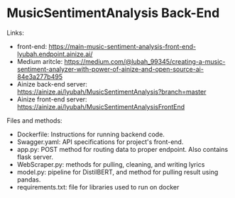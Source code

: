 # MusicSentimentAnalysis Back-End

Links: 
- front-end: https://main-music-sentiment-analysis-front-end-lyubah.endpoint.ainize.ai/
- Medium aritcle: https://medium.com/@lubah_99345/creating-a-music-sentiment-analyzer-with-power-of-ainize-and-open-source-ai-84e3a277b495
- Ainize back-end server: https://ainize.ai/lyubah/MusicSentimentAnalysis?branch=master
- Ainize front-end server: https://ainize.ai/lyubah/MusicSentimentAnalysisFrontEnd

Files and methods: 
- Dockerfile: Instructions for running backend code. 
- Swagger.yaml: API specifications for project's front-end. 
- app.py: POST method for routing data to proper endpoint. Also contains flask server.  
- WebScraper.py: methods for pulling, cleaning, and writing lyrics
- model.py: pipeline for DistilBERT, and method for pulling result using pandas. 
- requirements.txt: file for libraries used to run on docker



